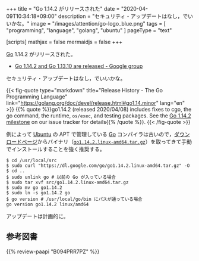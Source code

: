 +++
title = "Go 1.14.2 がリリースされた"
date =  "2020-04-09T10:34:18+09:00"
description = "セキュリティ・アップデートはなし，でいいかな。"
image = "/images/attention/go-logo_blue.png"
tags  = [ "programming", "language", "golang", "ubuntu" ]
pageType = "text"

[scripts]
  mathjax = false
  mermaidjs = false
+++

[Go] 1.14.2 がリリースされた。

- [Go 1.14.2 and Go 1.13.10 are released - Google group](https://groups.google.com/forum/#!topic/golang-announce/9UJN3gwMzhY)

セキュリティ・アップデートはなし，でいいかな。

{{< fig-quote type="markdown" title="Release History - The Go Programming Language" link="https://golang.org/doc/devel/release.html#go1.14.minor" lang="en" >}}
{{% quote %}}go1.14.2 (released 2020/04/08) includes fixes to cgo, the go command, the runtime, `os/exec`, and testing packages. See the [Go 1.14.2 milestone](https://github.com/golang/go/issues?q=milestone%3AGo1.14.2+label%3ACherryPickApproved) on our issue tracker for details{{% /quote %}}.
{{< /fig-quote >}}

例によって [Ubuntu] の APT で管理している [Go] コンパイラは古いので，[ダウンロードページ](https://golang.org/dl/ "Downloads - The Go Programming Language")からバイナリ（[`go1.14.2.linux-amd64.tar.gz`](https://dl.google.com/go/go1.14.2.linux-amd64.tar.gz)）を取ってきて手動でインストールすることを強く推奨する。

```text
$ cd /usr/local/src
$ sudo curl "https://dl.google.com/go/go1.14.2.linux-amd64.tar.gz" -O
$ cd ..
$ sudo unlink go # 以前の Go が入っている場合
$ sudo tar xvf src/go1.14.2.linux-amd64.tar.gz
$ sudo mv go go1.14.2
$ sudo ln -s go1.14.2 go
$ go version # /usr/local/go/bin にパスが通っている場合
go version go1.14.2 linux/amd64
```

アップデートは計画的に。

[Go]: https://golang.org/ "The Go Programming Language"
[Go 言語]: https://golang.org/ "The Go Programming Language"
[Ubuntu]: https://www.ubuntu.com/ "The leading operating system for PCs, IoT devices, servers and the cloud | Ubuntu"

## 参考図書

{{% review-paapi "B094PRR7PZ" %}} <!-- プログラミング言語Go -->
